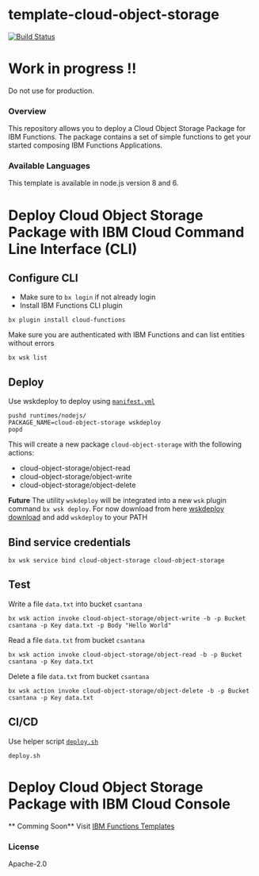 # template-cloud-object-storage
[![Build Status](https://travis-ci.org/ibm-functions/template-cloud-object-storage.svg?branch=master)](https://travis-ci.org/ibm-functions/template-cloud-object-storage)

# Work in progress !!

Do not use for production.

### Overview
This repository allows you to deploy a Cloud Object Storage Package for IBM Functions.
The package contains a set of simple functions to get your started composing IBM Functions Applications.

### Available Languages
This template is available in node.js version 8 and 6.

# Deploy Cloud Object Storage Package with IBM Cloud Command Line Interface (CLI)

## Configure CLI
- Make sure to `bx login` if not already login
- Install IBM Functions CLI plugin
```
bx plugin install cloud-functions
```
Make sure you are authenticated with IBM Functions and can list entities without errors
```
bx wsk list
```
## Deploy

Use wskdeploy to deploy using [`manifest.yml`](./manifest.yml)
```
pushd runtimes/nodejs/
PACKAGE_NAME=cloud-object-storage wskdeploy
popd
```

This will create a new package `cloud-object-storage` with the following actions:
- cloud-object-storage/object-read
- cloud-object-storage/object-write
- cloud-object-storage/object-delete

**Future**
 The utility `wskdeploy` will be integrated into a new `wsk` plugin command `bx wsk deploy`.
For now download from here [wskdeploy download](https://github.com/apache/incubator-openwhisk-wskdeploy/releases) and add `wskdeploy` to your PATH

## Bind service credentials

```
bx wsk service bind cloud-object-storage cloud-object-storage
```


## Test
Write a file `data.txt` into bucket `csantana`
```
bx wsk action invoke cloud-object-storage/object-write -b -p Bucket csantana -p Key data.txt -p Body "Hello World"
```
Read a file `data.txt` from bucket `csantana`
```
bx wsk action invoke cloud-object-storage/object-read -b -p Bucket csantana -p Key data.txt
```
Delete a file `data.txt` from bucket `csantana`
```
bx wsk action invoke cloud-object-storage/object-delete -b -p Bucket csantana -p Key data.txt
```

## CI/CD
Use helper script [`deploy.sh`](./deploy.sh)
```
deploy.sh
```

# Deploy Cloud Object Storage Package with IBM Cloud Console

** Comming Soon**
Visit [IBM Functions Templates](https://console.bluemix.net/openwhisk/create/template)


### License
Apache-2.0

